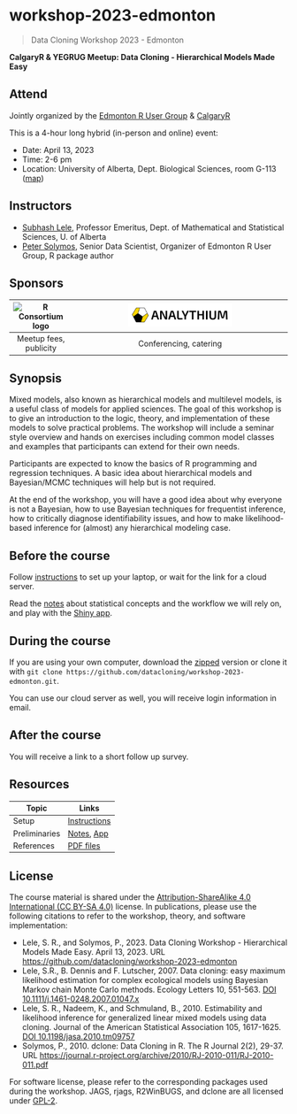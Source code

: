 # workshop-2023-edmonton
> Data Cloning Workshop 2023 - Edmonton

**CalgaryR & YEGRUG Meetup: Data Cloning - Hierarchical Models Made Easy**

## Attend

Jointly organized by the [Edmonton R User Group](https://yegrug.github.io/) & [CalgaryR](https://imstatsbee.github.io/calgaryr/)

This is a 4-hour long hybrid (in-person and online) event:

- Date: April 13, 2023
- Time: 2-6 pm
- Location: University of Alberta, Dept. Biological Sciences, room G-113 ([map](https://www.ualberta.ca/maps.html?l=53.52898,-113.526374&z=17&campus=north_campus&b=bs))

## Instructors

- [Subhash Lele](https://scholar.google.ca/citations?hl=en&user=1CNJm5UAAAAJ­), Professor Emeritus, Dept. of Mathematical and Statistical Sciences, U. of Alberta
- [Peter Solymos](https://peter.solymos.org/­), Senior Data Scientist, Organizer of Edmonton R User Group, R package author

## Sponsors

<img src="https://www.r-consortium.org/wp-content/uploads/sites/13/2016/09/RConsortium_Horizontal_Pantone.png" width="50%" alt="R Consortium logo" />  |  <img src="https://github.com/analythium/assets/raw/master/docs/marks/word-mark-dark-wide.png" width="50%" alt="Analythium logo" />
:-------------------------:|:-------------------------:
Meetup fees, publicity             |  Conferencing, catering

## Synopsis

Mixed models, also known as hierarchical models and multilevel models, is a useful class of models for applied sciences. The goal of this workshop is to give an introduction to the logic, theory, and implementation of these models to solve practical problems. The workshop will include a seminar style overview and hands on exercises including common model classes and examples that participants can extend for their own needs.

Participants are expected to know the basics of R programming and regression techniques. A basic idea about hierarchical models and Bayesian/MCMC techniques will help but is not required.

At the end of the workshop, you will have a good idea about why everyone is not a Bayesian, how to use Bayesian techniques for frequentist inference, how to critically diagnose identifiability issues, and how to make likelihood-based inference for (almost) any hierarchical modeling case.

## Before the course

Follow [instructions](setup.md) to set up your laptop, or wait for the link for a cloud server.

Read the [notes](./prior/) about statistical concepts and the workflow we will rely on, and play with the [Shiny app](./app/).

## During the course

If you are using your own computer, download the [zipped](https://github.com/datacloning/workshop-2023-edmonton/archive/refs/heads/main.zip) version or clone it with `git clone https://github.com/datacloning/workshop-2023-edmonton.git`.

You can use our cloud server as well, you will receive login information in email.

## After the course

You will receive a link to a short follow up survey.

## Resources

| Topic    | Links |
| -------- | ------- |
| Setup  | [Instructions](setup.md)  |
| Preliminaries  | [Notes](./01-intro/), [App](./app/)  |
| References  | [PDF files](./docs/)  |

## License

The course material is shared under the 
[Attribution-ShareAlike 4.0 International (CC BY-SA 4.0)](https://creativecommons.org/licenses/by-sa/4.0/)
license. In publications, please use the following citations to refer to the workshop, theory, and software implementation:

- Lele, S. R., and Solymos, P., 2023. Data Cloning Workshop - Hierarchical Models Made Easy. April 13, 2023. URL <https://github.com/datacloning/workshop-2023-edmonton>
- Lele, S.R., B. Dennis and F. Lutscher, 2007. Data cloning: easy maximum likelihood estimation for complex ecological models using Bayesian Markov chain Monte Carlo methods. Ecology Letters 10, 551-563. [DOI 10.1111/j.1461-0248.2007.01047.x­](https://doi.org/10.1111/j.1461-0248.2007.01047.x)
- Lele, S. R., Nadeem, K., and Schmuland, B., 2010. Estimability and likelihood inference for generalized linear mixed models using data cloning. Journal of the American Statistical Association 105, 1617-1625. [DOI 10.1198/jasa.2010.tm09757­](https://doi.org/10.1198/jasa.2010.tm09757)
- Solymos, P., 2010. dclone: Data Cloning in R. The R Journal 2(2), 29-37. URL <https://journal.r-project.org/archive/2010/RJ-2010-011/RJ-2010-011.pdf>

For software license, please refer to the corresponding packages used during the workshop. JAGS, rjags, R2WinBUGS, and dclone are all licensed under [GPL-2](https://cran.r-project.org/web/licenses/GPL-2).
